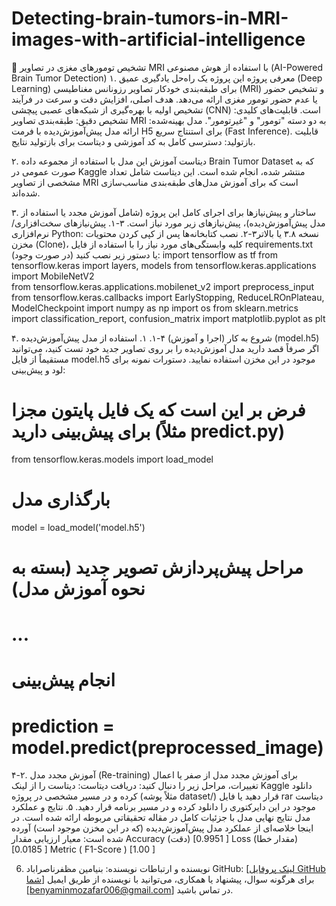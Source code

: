 # Detecting-brain-tumors-in-MRI-images-with-artificial-intelligence
🧠 تشخیص تومورهای مغزی در تصاویر MRI با استفاده از هوش مصنوعی (AI-Powered Brain Tumor Detection)
۱. معرفی پروژه
این پروژه یک راه‌حل یادگیری عمیق (Deep Learning) برای طبقه‌بندی خودکار تصاویر رزونانس مغناطیسی (MRI) و تشخیص حضور یا عدم حضور تومور مغزی ارائه می‌دهد. هدف اصلی، افزایش دقت و سرعت در فرآیند تشخیص اولیه با بهره‌گیری از شبکه‌های عصبی پیچشی (CNN) است.
قابلیت‌های کلیدی:
تشخیص دقیق: طبقه‌بندی تصاویر MRI به دو دسته "تومور" و "غیرتومور".
مدل بهینه‌شده: ارائه مدل پیش‌آموزش‌دیده با فرمت H5 برای استنتاج سریع (Fast Inference).
قابلیت بازتولید: دسترسی کامل به کد آموزشی و دیتاست برای بازتولید نتایج.

۲. دیتاست
آموزش این مدل با استفاده از مجموعه داده Brain Tumor Dataset که به صورت عمومی در Kaggle منتشر شده، انجام شده است.
این دیتاست شامل تعداد مشخصی از تصاویر MRI است که برای آموزش مدل‌های طبقه‌بندی مناسب‌سازی شده‌اند.

۳. ساختار و پیش‌نیازها
برای اجرای کامل این پروژه (شامل آموزش مجدد یا استفاده از مدل پیش‌آموزش‌دیده)، پیش‌نیازهای زیر مورد نیاز است.
۳-۱. پیش‌نیازهای سخت‌افزاری/نرم‌افزاری
Python: نسخه ۳.۸ یا بالاتر۳-۲. نصب کتابخانه‌ها
پس از کپی کردن محتویات مخزن (Clone)، کلیه وابستگی‌های مورد نیاز را با استفاده از فایل requirements.txt (در صورت وجود) یا دستور زیر نصب کنید:
import tensorflow as tf
from tensorflow.keras import layers, models
from tensorflow.keras.applications import MobileNetV2     
from tensorflow.keras.applications.mobilenet_v2 import preprocess_input
from tensorflow.keras.callbacks import EarlyStopping, ReduceLROnPlateau, ModelCheckpoint
import numpy as np
import os
from sklearn.metrics import classification_report, confusion_matrix
import matplotlib.pyplot as plt 

۴. شروع به کار (اجرا و آموزش)
۴-۱. ۱. استفاده از مدل پیش‌آموزش‌دیده (model.h5)
اگر صرفاً قصد دارید مدل آموزش‌دیده را بر روی تصاویر جدید خود تست کنید، می‌توانید مستقیماً از فایل model.h5 موجود در این مخزن استفاده نمایید.
دستورات نمونه برای لود و پیش‌بینی:
# فرض بر این است که یک فایل پایتون مجزا برای پیش‌بینی دارید (مثلاً predict.py)
from tensorflow.keras.models import load_model

# بارگذاری مدل
model = load_model('model.h5')

# مراحل پیش‌پردازش تصویر جدید (بسته به نحوه آموزش مدل)
# ...

# انجام پیش‌بینی
# prediction = model.predict(preprocessed_image)


۴-۲. آموزش مجدد مدل (Re-training)
برای آموزش مجدد مدل از صفر یا اعمال تغییرات، مراحل زیر را دنبال کنید:
دریافت دیتاست: دیتاست را از لینک Kaggle دانلود کرده و در مسیر مشخصی در پروژه (مثلاً پوشه dataset/) قرار دهید یا فایل rar دیتاست موجود در این دایرکتوری را دانلود کرده و در مسیر برنامه قرار دهید.
۵. نتایج و عملکرد مدل
نتایج نهایی مدل با جزئیات کامل در مقاله تحقیقاتی مربوطه ارائه شده است. در اینجا خلاصه‌ای از عملکرد مدل پیش‌آموزش‌دیده (که در این مخزن موجود است) آورده شده است:
معیار ارزیابی
مقدار
Accuracy (دقت)
[0.9951 ]
Loss (مقدار خطا)
[0.0185 ]
Metric ( F1-Score )
[1.00 ]


6. نویسنده و ارتباطات
نویسنده: بنیامین مظفرناصراباد
GitHub: [[لینک پروفایل GitHub شما](https://github.com/BenyaminMozafar/)]
برای هرگونه سوال، پیشنهاد یا همکاری، می‌توانید با نویسنده از طریق ایمیل [benyaminmozafar006@gmail.com] در تماس باشید.
